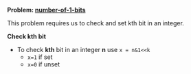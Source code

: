 **Problem: [number-of-1-bits](https://www.interviewbit.com/problems/number-of-1-bits)**

This problem requires us to check and set kth bit in an integer.

**Check kth bit**

- To check **kth** bit in an integer **n** use `x = n&1<<k`
    - `x=1` if set
    - `x=0` if unset